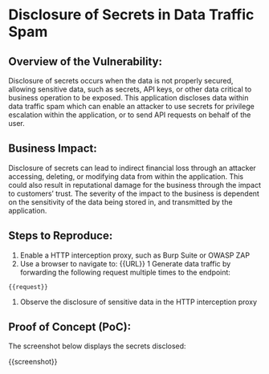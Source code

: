 # Disclosure of Secrets in Data Traffic Spam

## Overview of the Vulnerability:

Disclosure of secrets occurs when the data is not properly secured, allowing sensitive data, such as secrets, API keys, or other data critical to business operation to be exposed. This application discloses data within data traffic spam which can enable an attacker to use secrets for privilege escalation within the application, or to send API requests on behalf of the user.

## Business Impact:

Disclosure of secrets can lead to indirect financial loss through an attacker accessing, deleting, or modifying data from within the application. This could also result in reputational damage for the business through the impact to customers’ trust. The severity of the impact to the business is dependent on the sensitivity of the data being stored in, and transmitted by the application.

## Steps to Reproduce:

1. Enable a HTTP interception proxy, such as Burp Suite or OWASP ZAP
1. Use a browser to navigate to: {{URL}}
1 Generate data traffic by forwarding the following request multiple times to the endpoint:

```HTTP
{{request}}
```

1. Observe the disclosure of sensitive data in the HTTP interception proxy

## Proof of Concept (PoC):

The screenshot below displays the secrets disclosed:

{{screenshot}}
